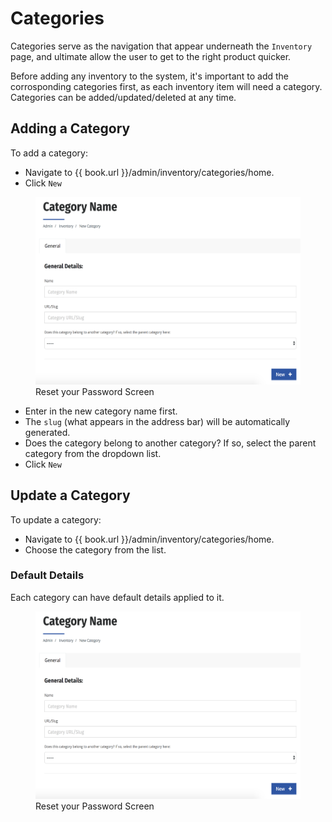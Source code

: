 # Categories

Categories serve as the navigation that appear underneath the `Inventory` page, and ultimate allow the user to get to the right product quicker. 

Before adding any inventory to the system, it's important to add the corrosponding categories first, as each inventory item will need a category. Categories can be added/updated/deleted at any time. 

## Adding a Category

To add a category: 
* Navigate to {{ book.url }}/admin/inventory/categories/home.
* Click `New`

<figure>
    <img src="/assets/add-category.png" height="300" />
    <figcaption>Reset your Password Screen</figcaption>
</figure>

* Enter in the new category name first.
* The `slug` (what appears in the address bar) will be automatically generated.
* Does the category belong to another category? If so, select the parent category from the dropdown list. 
* Click `New`

## Update a Category

To update a category:
* Navigate to {{ book.url }}/admin/inventory/categories/home.
* Choose the category from the list.

### Default Details

Each category can have default details applied to it. 

<figure>
    <img src="/assets/add-category.png" height="300" />
    <figcaption>Reset your Password Screen</figcaption>
</figure>



